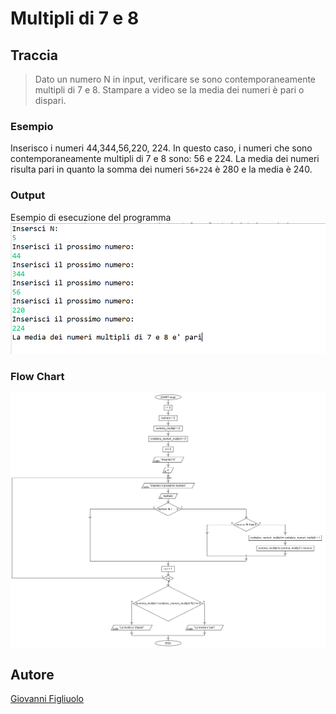 # Multipli di 7 e 8
## Traccia
> Dato un numero N in input, verificare se sono contemporaneamente multipli di 7 e 8.
Stampare a video se la media dei numeri è pari o dispari.

### Esempio
Inserisco i numeri 44,344,56,220, 224.
In questo caso, i numeri che sono contemporaneamente multipli di 7 e 8 sono: 56 e 224.
La media dei numeri risulta pari in quanto la somma dei numeri ```56+224``` è 280 e la media è 240.

### Output
Esempio di esecuzione del programma
![Esempio](multipli_7_8.PNG)


### Flow Chart
![Flowchart](flowchart_multipli_7_8.png)


## Autore
[Giovanni Figliuolo](https://giovannifigliuolo.it)